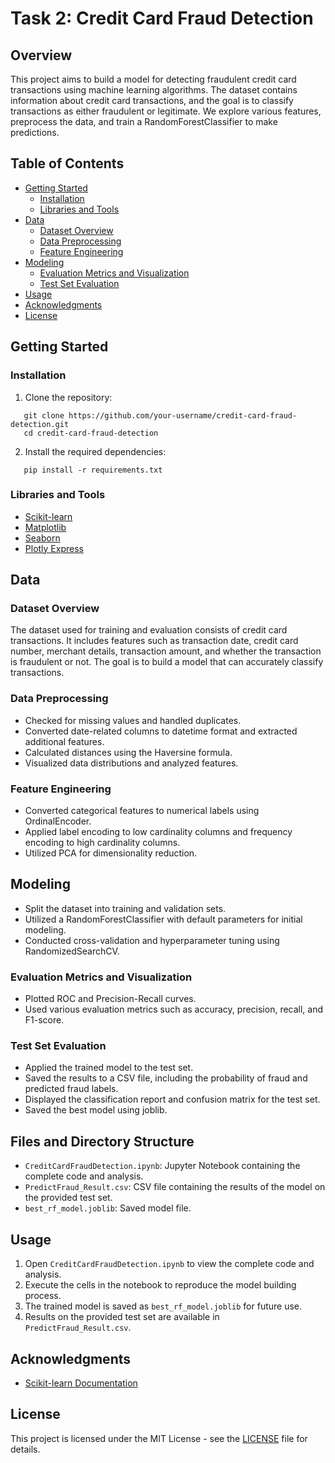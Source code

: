 # Task 2: Credit Card Fraud Detection

## Overview
This project aims to build a model for detecting fraudulent credit card transactions using machine learning algorithms. The dataset contains information about credit card transactions, and the goal is to classify transactions as either fraudulent or legitimate. We explore various features, preprocess the data, and train a RandomForestClassifier to make predictions.

## Table of Contents

- [Getting Started](#getting-started)
  - [Installation](#installation)
  - [Libraries and Tools](#libraries-and-tools)
- [Data](#data)
  - [Dataset Overview](#dataset-overview)
  - [Data Preprocessing](#data-preprocessing)
  - [Feature Engineering](#feature-engineering)
- [Modeling](#modeling)
  - [Evaluation Metrics and Visualization](#evaluation-metrics-and-visualization)
  - [Test Set Evaluation](#test-set-evaluation)
- [Usage](#usage)
- [Acknowledgments](#acknowledgments)
- [License](#license)

## Getting Started

### Installation

1. Clone the repository:

```
   git clone https://github.com/your-username/credit-card-fraud-detection.git
   cd credit-card-fraud-detection
   ```

2. Install the required dependencies:

```
   pip install -r requirements.txt
   ```

### Libraries and Tools
- [Scikit-learn](https://scikit-learn.org/)
- [Matplotlib](https://matplotlib.org/)
- [Seaborn](https://seaborn.pydata.org/)
- [Plotly Express](https://plotly.com/python/)

## Data

### Dataset Overview
The dataset used for training and evaluation consists of credit card transactions. It includes features such as transaction date, credit card number, merchant details, transaction amount, and whether the transaction is fraudulent or not. The goal is to build a model that can accurately classify transactions.

### Data Preprocessing
- Checked for missing values and handled duplicates.
- Converted date-related columns to datetime format and extracted additional features.
- Calculated distances using the Haversine formula.
- Visualized data distributions and analyzed features.

### Feature Engineering
- Converted categorical features to numerical labels using OrdinalEncoder.
- Applied label encoding to low cardinality columns and frequency encoding to high cardinality columns.
- Utilized PCA for dimensionality reduction.

## Modeling
- Split the dataset into training and validation sets.
- Utilized a RandomForestClassifier with default parameters for initial modeling.
- Conducted cross-validation and hyperparameter tuning using RandomizedSearchCV.

### Evaluation Metrics and Visualization
- Plotted ROC and Precision-Recall curves.
- Used various evaluation metrics such as accuracy, precision, recall, and F1-score.

### Test Set Evaluation
- Applied the trained model to the test set.
- Saved the results to a CSV file, including the probability of fraud and predicted fraud labels.
- Displayed the classification report and confusion matrix for the test set.
- Saved the best model using joblib.

## Files and Directory Structure
- `CreditCardFraudDetection.ipynb`: Jupyter Notebook containing the complete code and analysis.
- `PredictFraud_Result.csv`: CSV file containing the results of the model on the provided test set.
- `best_rf_model.joblib`: Saved model file.

## Usage
1. Open `CreditCardFraudDetection.ipynb` to view the complete code and analysis.
2. Execute the cells in the notebook to reproduce the model building process.
3. The trained model is saved as `best_rf_model.joblib` for future use.
4. Results on the provided test set are available in `PredictFraud_Result.csv`.

## Acknowledgments
- [Scikit-learn Documentation](https://scikit-learn.org/stable/documentation.html)

## License
This project is licensed under the MIT License - see the [LICENSE](https://github.com/Elomunait/CODSOFT/blob/main/LICENSE) file for details.
